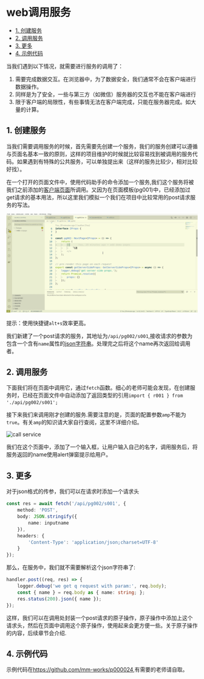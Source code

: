 # web调用服务

<!-- TOC -->

- [1. 创建服务](#1-创建服务)
- [2. 调用服务](#2-调用服务)
- [3. 更多](#3-更多)
- [4. 示例代码](#4-示例代码)

<!-- /TOC -->

当我们遇到以下情况，就需要进行服务的调用了：

1. 需要完成数据交互。在浏览器中，为了数据安全，我们通常不会在客户端进行数据操作。
1. 同样是为了安全，一些与第三方（如微信）服务器的交互也不能在客户端进行
1. 限于客户端的局限性，有些事情无法在客户端完成，只能在服务器完成。如大量的计算。

## 1. 创建服务

当我们需要调用服务的时候，首先需要先创建一个服务，我们的服务创建可以遵循与页面名基本一致的原则，这样的项目维护的时候就比较容易找到被调用的服务代码。如果遇到有特殊的公共服务，可以单独提出来（这样的服务比较少，相对比较好找）。

在一个打开的页面文件中，使用代码助手的命令添加一个服务,我们这个服务将被我们之前添加的[客户端页面](./000017#31-客户端渲染页面实例)所调用。又因为在页面模板(pg001)中，已经添加过get请求的基本用法，所以这里我们模拟一个我们在项目中比较常用的post请求服务的写法。

![add service](./imgs/addwebservice.gif)

提示：使用快捷键`alt+s`效率更高。

我们新建了一个post请求的服务，其地址为`/api/pg002/s001`,接收请求的参数为包含一个含有`name`属性的[json字符串](./000004)。处理完之后将这个name再次返回给调用者。

## 2. 调用服务

下面我们将在页面中调用它，通过`fetch`函数。细心的老师可能会发现，在创建服务时，已经在页面文件中自动添加了返回类型的引用`import { r001 } from './api/pg002/s001';`

接下来我们来调用刚才创建的服务.需要注意的是，页面的配置参数`amp`不能为`true`。有关`amp`的知识请大家自行查阅，这里不详细介绍。

![call service](./imgs/callwebservice.gif)

我们在这个页面中，添加了一个输入框，让用户输入自己的名字，调用服务后，将服务返回的name使用alert弹窗提示给用户。

## 3. 更多

对于json格式的传参，我们可以在请求时添加一个请求头

```ts
const res = await fetch('/api/pg002/s001', {
	method: 'POST',
	body: JSON.stringify({
		name: inputname
	}),
	headers: {
		'Content-Type': 'application/json;charset=UTF-8'
	}
});
```

那么，在服务中，我们就不需要解析这个json字符串了:

```ts
handler.post((req, res) => {
	logger.debug('we get q request with param:', req.body);
	const { name } = req.body as { name: string; };
	res.status(200).json({ name });
});
```

这样，我们可以在调用处封装一个post请求的原子操作，原子操作中添加上这个请求头，然后在页面中调用这个原子操作，使用起来会更方便一些。关于原子操作的内容，后续章节会介绍.

## 4. 示例代码

示例代码在<https://github.com/mm-works/p000024>,有需要的老师请自取。
